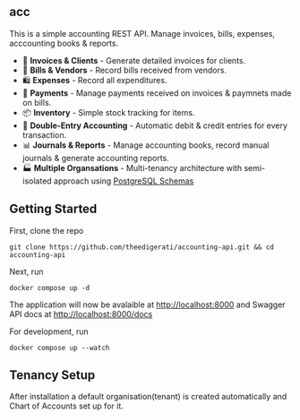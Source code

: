 ## acc

This is a simple accounting REST API. Manage invoices, bills, expenses, acccounting books & reports.

- 🧾 **Invoices & Clients** - Generate detailed invoices for clients.
- 🔖 **Bills & Vendors** - Record bills received from vendors.
- 🛍 **Expenses** - Record all expenditures.
- 💸 **Payments** - Manage payments received on invoices & paymnets made on bills.
- 📦 **Inventory** - Simple stock tracking for items.
- 📖 **Double-Entry Accounting** - Automatic debit & credit entries for every transaction.
- 📊 **Journals & Reports** - Manage accounting books, record manual journals & generate accounting reports.
- 🏭 **Multiple Organsations** - Multi-tenancy architecture with semi-isolated approach using [PostgreSQL Schemas](https://www.postgresql.org/docs/current/ddl-schemas.html)

## Getting Started

First, clone the repo

```
git clone https://github.com/theedigerati/accounting-api.git && cd accounting-api
```

Next, run

```
docker compose up -d
```

The application will now be avalaible at <http://localhost:8000> and Swagger API docs at <http://localhost:8000/docs>

For  development, run

```
docker compose up --watch
```

## Tenancy Setup

After installation a default organisation(tenant) is created automatically and Chart of Accounts set up for it.

